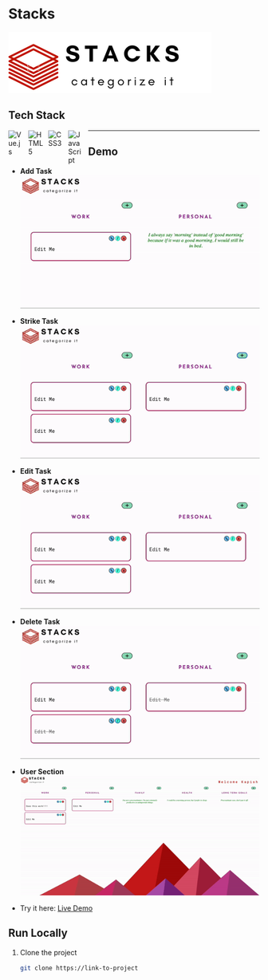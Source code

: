 # Stacks

![Logo](https://github.com/kapish-patel/Web-Development/blob/main/Project%20/to-do_app/Stacks/src/assets/Stacks.png)

## Tech Stack
<img align="left" alt="Vue.js" width="30px" style="padding-right:10px;" src="https://cdn.jsdelivr.net/gh/devicons/devicon/icons/vuejs/vuejs-original.svg" />
<img align="left" alt="HTML5" width="30px" style="padding-right:10px;" src="https://cdn.jsdelivr.net/gh/devicons/devicon/icons/html5/html5-original.svg" />
<img align="left" alt="CSS3" width="30px" style="padding-right:10px;" src="https://cdn.jsdelivr.net/gh/devicons/devicon/icons/css3/css3-original.svg" />
<img align="left" alt="JavaScript" width="30px" style="padding-right:10px;" src="https://cdn.jsdelivr.net/gh/devicons/devicon/icons/javascript/javascript-original.svg" />

-----
## Demo

- **Add Task**
  ![Add Task Demo](https://github.com/kapish-patel/Web-Development/blob/main/Project%20/Demos/add_task.gif)

- **Strike Task**
  ![Strike Task Demo](https://github.com/kapish-patel/Web-Development/blob/main/Project%20/Demos/strike_task.gif)

- **Edit Task**
  ![Edit Task Demo](https://github.com/kapish-patel/Web-Development/blob/main/Project%20/Demos/edit_task.gif)

- **Delete Task**
  ![Delete Task Demo](https://github.com/kapish-patel/Web-Development/blob/main/Project%20/Demos/delete_task.gif)

- **User Section**
  ![User Section Demo](https://github.com/kapish-patel/Web-Development/blob/main/Project%20/Demos/edit_user.gif)

- Try it here: [Live Demo](https://stacks-todo.vercel.app/)

## Run Locally

1. Clone the project
   ```bash
   git clone https://link-to-project
